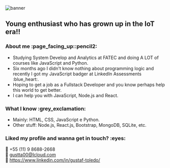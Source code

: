 <img width="auto" height="auto" src="https://i.imgur.com/FLTVhYz.png" alt="banner">

<h2>Young enthusiast who has grown up in the IoT era!!</h2>

<h3>About me :page_facing_up::pencil2:</h3>

<ul>
  <li>Studying System Develop and Analytics at FATEC and doing A LOT of courses like JavaScript and Python.</li>
  <li>Six months ago I didn't know nothing about programming logic and recently I got my JavaScript badger at LinkedIn Assessments :blue_heart:.</li>
  <li>Hoping to get a job as a Fullstack Developer and you know perhaps help this world to get better.</li>
  <li>I can help you with JavaScript, Node.js and React.</li>
  
</ul>
 
<h3>What I know :grey_exclamation:</h3>
<ul>
  <li>Mainly: HTML, CSS, JavaScript e Python.</li>
  <li>Other stuff: Node.js, React.js, Bootstrap, MongoDB, SQLite, etc.</li>
</ul>

<h3>Liked my profile and wanna get in touch? :eyes:</h3>

:iphone: +55 (11) 9 8688-2668
<br>
:e-mail: gustta00@Icloud.com
<br>
:blue_book: https://www.linkedin.com/in/gustaf-toledo/

<!--
**Gustaf-Toledo/Gustaf-Toledo** is a ✨ _special_ ✨ repository because its `README.md` (this file) appears on your GitHub profile.


